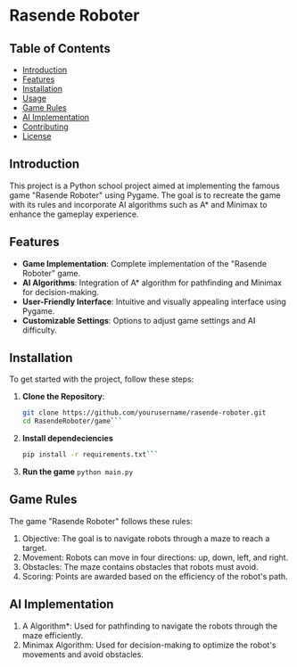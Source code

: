  # Rasende Roboter

## Table of Contents
- [Introduction](#introduction)
- [Features](#features)
- [Installation](#installation)
- [Usage](#usage)
- [Game Rules](#game-rules)
- [AI Implementation](#ai-implementation)
- [Contributing](#contributing)
- [License](#license)

## Introduction

This project is a Python school project aimed at implementing the famous game "Rasende Roboter" using Pygame. The goal is to recreate the game with its rules and incorporate AI algorithms such as A* and Minimax to enhance the gameplay experience.

## Features

- **Game Implementation**: Complete implementation of the "Rasende Roboter" game.
- **AI Algorithms**: Integration of A* algorithm for pathfinding and Minimax for decision-making.
- **User-Friendly Interface**: Intuitive and visually appealing interface using Pygame.
- **Customizable Settings**: Options to adjust game settings and AI difficulty.

## Installation

To get started with the project, follow these steps:

1. **Clone the Repository**:
   ```bash
   git clone https://github.com/yourusername/rasende-roboter.git
   cd RasendeRoboter/game```

2. **Install dependeciencies**
   ```bash
   pip install -r requirements.txt```

3. **Run the game**
   ```python main.py```

## Game Rules
The game "Rasende Roboter" follows these rules:

1. Objective: The goal is to navigate robots through a maze to reach a target.
2. Movement: Robots can move in four directions: up, down, left, and right.
3. Obstacles: The maze contains obstacles that robots must avoid.
4. Scoring: Points are awarded based on the efficiency of the robot's path.

## AI Implementation
1. A Algorithm*: Used for pathfinding to navigate the robots through the maze efficiently.
2. Minimax Algorithm: Used for decision-making to optimize the robot's movements and avoid obstacles.
